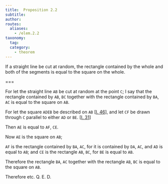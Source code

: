```yaml
---
title:  Proposition 2.2
subtitle: 
author:
routes:
  aliases:
    - /elem.2.2
taxonomy:
  tag:
  category:
    - theorem
---
```


If a straight line be cut at random, the rectangle contained by the whole and both of the segments is equal to the square on the whole.

===

For let the straight line `AB` be cut at random at the point `C`; I say that the rectangle contained by `AB`, `BC` together with the rectangle contained by `BA`, `AC` is equal to the square on `AB`. 

For let the square `ADEB` be described on `AB` [<a href="/elem.1.46">I. 46</a>], and let `CF` be drawn through `C` parallel to either `AD` or `BE`. [<a href="/elem.1.31">I. 31</a>]

Then `AE` is equal to `AF`, `CE`.

Now `AE` is the square on `AB`;

`AF` is the rectangle contained by `BA`, `AC`, for it is contained by `DA`, `AC`, and `AD` is equal to `AB`; <span class="center">and `CE` is the rectangle `AB`, `BC`, for `BE` is equal to `AB`.</span>

Therefore the rectangle `BA`, `AC` together with the rectangle `AB`, `BC` is equal to the square on `AB`.

Therefore etc. Q. E. D.
